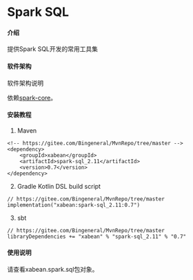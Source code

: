 # Spark SQL

#### 介绍
提供Spark SQL开发的常用工具集

#### 软件架构
软件架构说明

依赖[spark-core](https://gitee.com/Bingeneral/MvnRepo/tree/master/xabean/spark-core_2.11)。

#### 安装教程

1. Maven
```
<!-- https://gitee.com/Bingeneral/MvnRepo/tree/master -->
<dependency>
    <groupId>xabean</groupId>
    <artifactId>spark-sql_2.11</artifactId>
    <version>0.7</version>
</dependency>
```
2. Gradle Kotlin DSL build script
```
// https://gitee.com/Bingeneral/MvnRepo/tree/master
implementation("xabean:spark-sql_2.11:0.7")
```
3. sbt
```
// https://gitee.com/Bingeneral/MvnRepo/tree/master
libraryDependencies += "xabean" % "spark-sql_2.11" % "0.7"
```

#### 使用说明

请查看xabean.spark.sql包对象。
